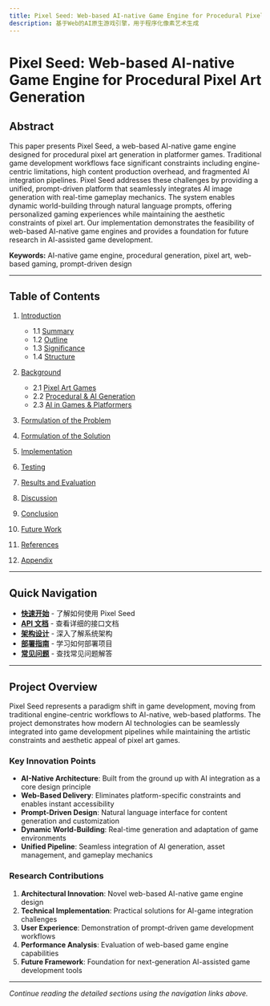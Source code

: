 ```yaml
---
title: Pixel Seed: Web-based AI-native Game Engine for Procedural Pixel Art Generation
description: 基于Web的AI原生游戏引擎，用于程序化像素艺术生成
---
```


# Pixel Seed: Web-based AI-native Game Engine for Procedural Pixel Art Generation

## Abstract

This paper presents Pixel Seed, a web-based AI-native game engine designed for procedural pixel art generation in platformer games. Traditional game development workflows face significant constraints including engine-centric limitations, high content production overhead, and fragmented AI integration pipelines. Pixel Seed addresses these challenges by providing a unified, prompt-driven platform that seamlessly integrates AI image generation with real-time gameplay mechanics. The system enables dynamic world-building through natural language prompts, offering personalized gaming experiences while maintaining the aesthetic constraints of pixel art. Our implementation demonstrates the feasibility of web-based AI-native game engines and provides a foundation for future research in AI-assisted game development.

**Keywords:** AI-native game engine, procedural generation, pixel art, web-based gaming, prompt-driven design

---

## Table of Contents

1. [Introduction](#1-introduction)
   - 1.1 [Summary](#11-summary)
   - 1.2 [Outline](#12-outline)
   - 1.3 [Significance](#13-significance)
   - 1.4 [Structure](#14-structure)

2. [Background](#2-background)
   - 2.1 [Pixel Art Games](#21-pixel-art-games)
   - 2.2 [Procedural & AI Generation](#22-procedural--ai-generation)
   - 2.3 [AI in Games & Platformers](#23-ai-in-games--platformers)

3. [Formulation of the Problem](#3-formulation-of-the-problem)

4. [Formulation of the Solution](#4-formulation-of-the-solution)

5. [Implementation](#5-implementation)

6. [Testing](#6-testing)

7. [Results and Evaluation](#7-results-and-evaluation)

8. [Discussion](#8-discussion)

9. [Conclusion](#9-conclusion)

10. [Future Work](#10-future-work)

11. [References](#11-references)

12. [Appendix](#12-appendix)

---

## Quick Navigation

- **[快速开始](/guide/)** - 了解如何使用 Pixel Seed
- **[API 文档](/api/)** - 查看详细的接口文档
- **[架构设计](/architecture/)** - 深入了解系统架构
- **[部署指南](/deployment/)** - 学习如何部署项目
- **[常见问题](/faq/)** - 查找常见问题解答

---

## Project Overview

Pixel Seed represents a paradigm shift in game development, moving from traditional engine-centric workflows to AI-native, web-based platforms. The project demonstrates how modern AI technologies can be seamlessly integrated into game development pipelines while maintaining the artistic constraints and aesthetic appeal of pixel art games.

### Key Innovation Points

- **AI-Native Architecture**: Built from the ground up with AI integration as a core design principle
- **Web-Based Delivery**: Eliminates platform-specific constraints and enables instant accessibility
- **Prompt-Driven Design**: Natural language interface for content generation and customization
- **Dynamic World-Building**: Real-time generation and adaptation of game environments
- **Unified Pipeline**: Seamless integration of AI generation, asset management, and gameplay mechanics

### Research Contributions

1. **Architectural Innovation**: Novel web-based AI-native game engine design
2. **Technical Implementation**: Practical solutions for AI-game integration challenges
3. **User Experience**: Demonstration of prompt-driven game development workflows
4. **Performance Analysis**: Evaluation of web-based game engine capabilities
5. **Future Framework**: Foundation for next-generation AI-assisted game development tools

---

*Continue reading the detailed sections using the navigation links above.*
